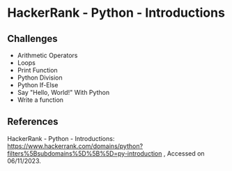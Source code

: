 # HackerRank - Python - Introductions

## Challenges
- Arithmetic Operators
- Loops
- Print Function
- Python Division
- Python If-Else
- Say "Hello, World!" With Python
- Write a function


## References
HackerRank - Python - Introductions:
https://www.hackerrank.com/domains/python?filters%5Bsubdomains%5D%5B%5D=py-introduction
, Accessed on 06/11/2023.